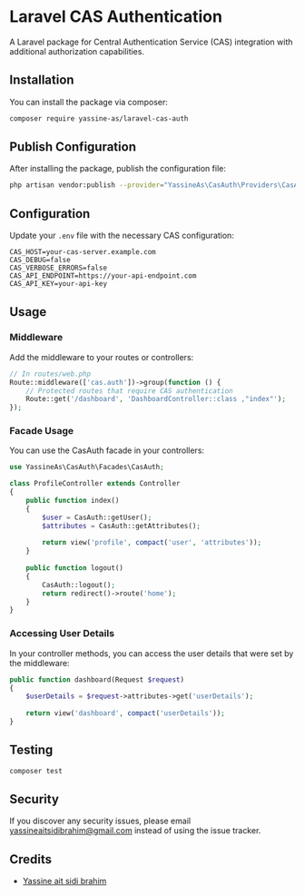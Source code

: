 # Laravel CAS Authentication

A Laravel package for Central Authentication Service (CAS) integration with additional authorization capabilities.

## Installation

You can install the package via composer:

```bash
composer require yassine-as/laravel-cas-auth
```

## Publish Configuration

After installing the package, publish the configuration file:

```bash
php artisan vendor:publish --provider="YassineAs\CasAuth\Providers\CasAuthServiceProvider" --tag="cas-config"
```

## Configuration

Update your `.env` file with the necessary CAS configuration:

```
CAS_HOST=your-cas-server.example.com
CAS_DEBUG=false
CAS_VERBOSE_ERRORS=false
CAS_API_ENDPOINT=https://your-api-endpoint.com
CAS_API_KEY=your-api-key
```

## Usage

### Middleware

Add the middleware to your routes or controllers:

```php
// In routes/web.php
Route::middleware(['cas.auth'])->group(function () {
    // Protected routes that require CAS authentication
    Route::get('/dashboard', 'DashboardController::class ,"index"');
});
```

### Facade Usage

You can use the CasAuth facade in your controllers:

```php
use YassineAs\CasAuth\Facades\CasAuth;

class ProfileController extends Controller
{
    public function index()
    {
        $user = CasAuth::getUser();
        $attributes = CasAuth::getAttributes();
        
        return view('profile', compact('user', 'attributes'));
    }
    
    public function logout()
    {
        CasAuth::logout();
        return redirect()->route('home');
    }
}
```

### Accessing User Details

In your controller methods, you can access the user details that were set by the middleware:

```php
public function dashboard(Request $request)
{
    $userDetails = $request->attributes->get('userDetails');
    
    return view('dashboard', compact('userDetails'));
}
```

## Testing

```bash
composer test
```

## Security

If you discover any security issues, please email yassineaitsidibrahim@gmail.com instead of using the issue tracker.

## Credits

- [Yassine ait sidi brahim](https://github.com/Asyassin10)


